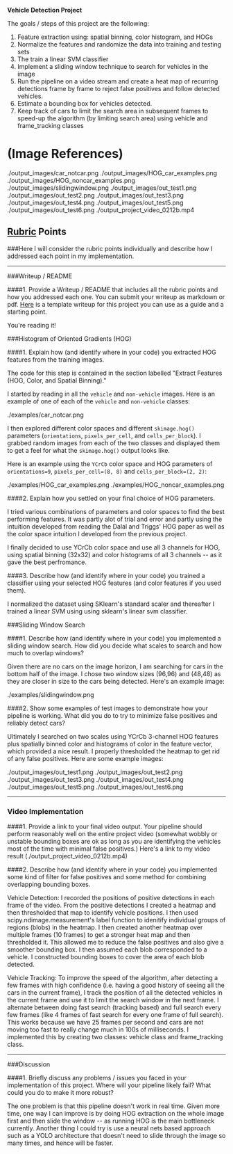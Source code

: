 **Vehicle Detection Project**

The goals / steps of this project are the following:

1. Feature extraction using: spatial binning, color histogram, and HOGs
2. Normalize the features and randomize the data into training and testing sets
3. The train a linear SVM classifier
4. Implement a sliding window technique to search for vehicles in the image
5. Run the pipeline on a video stream and create a heat map of recurring detections frame by frame to reject false positives and follow detected vehicles.
6. Estimate a bounding box for vehicles detected.
7. Keep track of cars to limit the search area in subsequent frames to speed-up the algorithm (by limiting search area) using vehicle and frame_tracking classes

# (Image References)
./output_images/car_notcar.png
./output_images/HOG_car_examples.png
./output_images/HOG_noncar_examples.png
./output_images/slidingwindow.png
./output_images/out_test1.png
./output_images/out_test2.png
./output_images/out_test3.png
./output_images/out_test4.png
./output_images/out_test5.png
./output_images/out_test6.png
./output_project_video_0212b.mp4

## [Rubric](https://review.udacity.com/#!/rubrics/513/view) Points
###Here I will consider the rubric points individually and describe how I addressed each point in my implementation.  

---
###Writeup / README

####1. Provide a Writeup / README that includes all the rubric points and how you addressed each one.  You can submit your writeup as markdown or pdf.  [Here](https://github.com/udacity/CarND-Vehicle-Detection/blob/master/writeup_template.md) is a template writeup for this project you can use as a guide and a starting point.  

You're reading it!

###Histogram of Oriented Gradients (HOG)

####1. Explain how (and identify where in your code) you extracted HOG features from the training images.

The code for this step is contained in the section labelled "Extract Features (HOG, Color, and Spatial Binning)."

I started by reading in all the `vehicle` and `non-vehicle` images.  Here is an example of one of each of the `vehicle` and `non-vehicle` classes:

./examples/car_notcar.png

I then explored different color spaces and different `skimage.hog()` parameters (`orientations`, `pixels_per_cell`, and `cells_per_block`).  I grabbed random images from each of the two classes and displayed them to get a feel for what the `skimage.hog()` output looks like.

Here is an example using the `YCrCb` color space and HOG parameters of `orientations=9`, `pixels_per_cell=(8, 8)` and `cells_per_block=(2, 2)`:

./examples/HOG_car_examples.png
./examples/HOG_noncar_examples.png


####2. Explain how you settled on your final choice of HOG parameters.

I tried various combinations of parameters and color spaces to find the best performing features. It was partly alot of trial and error and partly using the intuition developed from reading the Dalal and Triggs' HOG paper as well as the color space intuition I developed from the previous project.

I finally decided to use YCrCb color space and use all 3 channels for HOG, using spatial binning (32x32) and color histograms of all 3 channels -- as it gave the best perfromance.


####3. Describe how (and identify where in your code) you trained a classifier using your selected HOG features (and color features if you used them).

I normalized the dataset using SKlearn's standard scaler and thereafter I trained a linear SVM using using sklearn's linear svm classifier.

###Sliding Window Search

####1. Describe how (and identify where in your code) you implemented a sliding window search.  How did you decide what scales to search and how much to overlap windows?

Given there are no cars on the image horizon, I am searching for cars in the bottom half of the image. I chose two window sizes (96,96) and (48,48) as they are closer in size to the cars being detected. Here's an example image:

./examples/slidingwindow.png

####2. Show some examples of test images to demonstrate how your pipeline is working.  What did you do to try to minimize false positives and reliably detect cars?

Ultimately I searched on two scales using YCrCb 3-channel HOG features plus spatially binned color and histograms of color in the feature vector, which provided a nice result. I properly thresholded the heatmap to get rid of any false positives. Here are some example images:

./output_images/out_test1.png
./output_images/out_test2.png
./output_images/out_test3.png
./output_images/out_test4.png
./output_images/out_test5.png
./output_images/out_test6.png

---

### Video Implementation

####1. Provide a link to your final video output.  Your pipeline should perform reasonably well on the entire project video (somewhat wobbly or unstable bounding boxes are ok as long as you are identifying the vehicles most of the time with minimal false positives.)
Here's a link to my video result (./output_project_video_0212b.mp4)

####2. Describe how (and identify where in your code) you implemented some kind of filter for false positives and some method for combining overlapping bounding boxes.

Vehicle Detection: I recorded the positions of positive detections in each frame of the video.  From the positive detections I created a heatmap and then thresholded that map to identify vehicle positions. I then used scipy.ndimage.measurement's label function to idenitify individual groups of regions (blobs) in the heatmap. I then created another heatmap over multiple frames (10 frames) to get a stronger heat map and then thresholded it. This allowed me to reduce the false positives and also give a smoother bounding box. I then assumed each blob corresponded to a vehicle.  I constructed bounding boxes to cover the area of each blob detected.

Vehicle Tracking: To improve the speed of the algorithm, after detecting a few frames with high confidence (i.e. having a good history of seeing all the cars in the current frame), I track the position of all the detected vehicles in the current frame and use it to limit the search window in the next frame. I alternate between doing fast search (tracking based) and full search every few frames (like 4 frames of fast search for every one frame of full search). This works because we have 25 frames per second and cars are not moving too fast to really change much in 100s of milliseconds. I implemented this by creating two classes: vehicle class and frame_tracking class.


---

###Discussion

####1. Briefly discuss any problems / issues you faced in your implementation of this project.  Where will your pipeline likely fail?  What could you do to make it more robust?

The one problem is that this pipeline doesn't work in real time. Given more time, one way I can improve is by doing HOG extraction on the whole image first and then slide the window -- as running HOG is the main bottleneck currently. Another thing I could try is use a neural nets based approach such as a YOLO architecture that doesn't need to slide through the image so many times, and hence will be faster.

